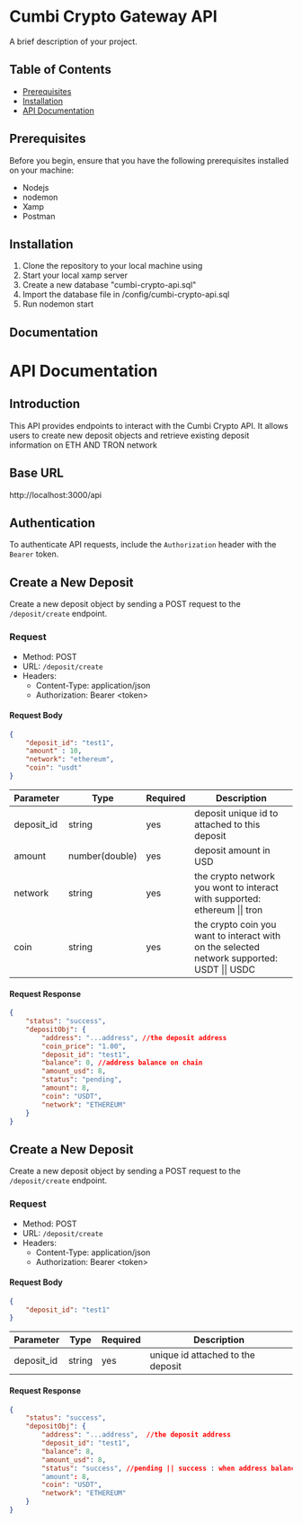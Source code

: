 # Cumbi Crypto Gateway API

A brief description of your project.

## Table of Contents

- [Prerequisites](#prerequisites)
- [Installation](#installation)
- [API Documentation](#documentation)

## Prerequisites

Before you begin, ensure that you have the following prerequisites installed on your machine:

- Nodejs
- nodemon
- Xamp
- Postman

## Installation

1. Clone the repository to your local machine using
2. Start your local xamp server
3. Create a new database "cumbi-crypto-api.sql"
4. Import the database file in /config/cumbi-crypto-api.sql
5. Run nodemon start

## Documentation

# API Documentation

## Introduction

This API provides endpoints to interact with the Cumbi Crypto API. 
It allows users to create new deposit objects and retrieve existing deposit information on ETH AND TRON network

## Base URL

http://localhost:3000/api


## Authentication

To authenticate API requests, include the `Authorization` header with the `Bearer` token.

## Create a New Deposit

Create a new deposit object by sending a POST request to the `/deposit/create` endpoint.

### Request

- Method: POST
- URL: `/deposit/create`
- Headers:
  - Content-Type: application/json
  - Authorization: Bearer \<token\>

#### Request Body

```json
{
    "deposit_id": "test1",
    "amount" : 10,
    "network": "ethereum",
    "coin": "usdt"
}

```

<table>
<!-- add readme api documentation ✨✨ -->
  <thead>
    <tr>
      <th>Parameter</th>
      <th>Type</th>
      <th>Required</th>
      <th>Description</th>
    </tr>
  </thead>
  <tbody>
    <tr>
      <td>deposit_id</td>
      <td>string</td>
      <td>yes</td>
      <td>deposit unique id to attached to this deposit</td>
    </tr>
    <tr>
      <td>amount</td>
      <td>number(double)</td>
      <td>yes</td>
      <td>deposit amount in USD</td>
    </tr>
     <tr>
      <td>network</td>
      <td>string</td>
      <td>yes</td>
      <td>the crypto network you wont to interact with supported: ethereum || tron </td>
    </tr>
    <tr>
      <td>coin</td>
      <td>string</td>
      <td>yes</td>
      <td>the crypto coin you want to interact with on the selected network supported: USDT || USDC</td>
    </tr>
  </tbody>
</table>

#### Request Response

```json
{
    "status": "success",
    "depositObj": {
        "address": "...address", //the deposit address
        "coin_price": "1.00",
        "deposit_id": "test1",
        "balance": 0, //address balance on chain
        "amount_usd": 8,
        "status": "pending",
        "amount": 8,
        "coin": "USDT",
        "network": "ETHEREUM"
    }
}

```


## Create a New Deposit

Create a new deposit object by sending a POST request to the `/deposit/create` endpoint.

### Request

- Method: POST
- URL: `/deposit/create`
- Headers:
  - Content-Type: application/json
  - Authorization: Bearer \<token\>

#### Request Body

```json
{
    "deposit_id": "test1"
}

```

<table>
  <thead>
    <tr>
      <th>Parameter</th>
      <th>Type</th>
      <th>Required</th>
      <th>Description</th>
    </tr>
  </thead>
  <tbody>
    <tr>
      <td>deposit_id</td>
      <td>string</td>
      <td>yes</td>
      <td>unique id attached to the deposit</td>
    </tr>
  </tbody>
</table>

#### Request Response

```json
{
    "status": "success",
    "depositObj": {
        "address": "...address",  //the deposit address
        "deposit_id": "test1",
        "balance": 8,
        "amount_usd": 8,
        "status": "success", //pending || success : when address balance  >= amount
        "amount": 8,
        "coin": "USDT",
        "network": "ETHEREUM"
    }
}

```